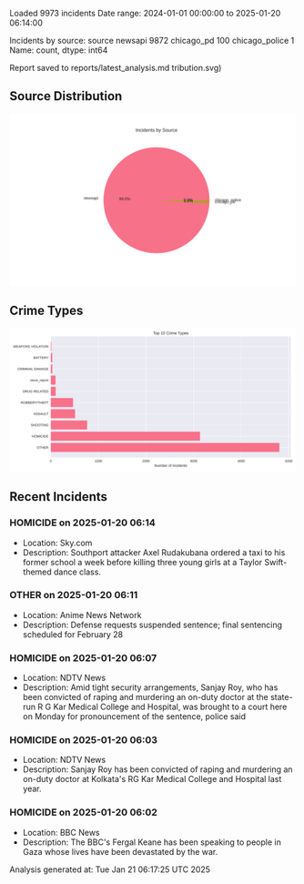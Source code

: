 
Loaded 9973 incidents
Date range: 2024-01-01 00:00:00 to 2025-01-20 06:14:00

Incidents by source:
source
newsapi           9872
chicago_pd         100
chicago_police       1
Name: count, dtype: int64

Report saved to reports/latest_analysis.md
tribution.svg)

## Source Distribution
![Source Distribution](images/source_distribution.svg)

## Crime Types
![Crime Types](images/crime_types.svg)

## Recent Incidents

### HOMICIDE on 2025-01-20 06:14
- Location: Sky.com
- Description: Southport attacker Axel Rudakubana ordered a taxi to his former school a week before killing three young girls at a Taylor Swift-themed dance class.


### OTHER on 2025-01-20 06:11
- Location: Anime News Network
- Description: Defense requests suspended sentence; final sentencing scheduled for February 28


### HOMICIDE on 2025-01-20 06:07
- Location: NDTV News
- Description: Amid tight security arrangements, Sanjay Roy, who has been convicted of raping and murdering an on-duty doctor at the state-run R G Kar Medical College and Hospital, was brought to a court here on Monday for pronouncement of the sentence, police said


### HOMICIDE on 2025-01-20 06:03
- Location: NDTV News
- Description: Sanjay Roy has been convicted of raping and murdering an on-duty doctor at Kolkata&#039;s RG Kar Medical College and Hospital last year.


### HOMICIDE on 2025-01-20 06:02
- Location: BBC News
- Description: The BBC's Fergal Keane has been speaking to people in Gaza whose lives have been devastated by the war.

Analysis generated at: Tue Jan 21 06:17:25 UTC 2025
